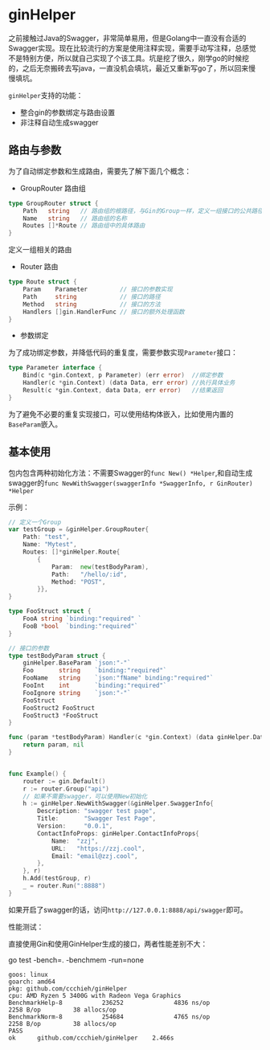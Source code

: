# ginHelper

之前接触过Java的Swagger，非常简单易用，但是Golang中一直没有合适的Swagger实现。现在比较流行的方案是使用注释实现，需要手动写注释，总感觉不是特别方便，所以就自己实现了个该工具。坑是挖了很久，刚学go的时候挖的，之后无奈搬砖去写java，一直没机会填坑，最近又重新写go了，所以回来慢慢填坑。

`ginHelper`支持的功能：

* 整合gin的参数绑定与路由设置
* 非注释自动生成swagger


## 路由与参数

为了自动绑定参数和生成路由，需要先了解下面几个概念：

* GroupRouter 路由组

```go
type GroupRouter struct {
	Path   string   // 路由组的根路径，与Gin的Group一样，定义一组接口的公共路径
	Name   string   // 路由组的名称
	Routes []*Route // 路由组中的具体路由
}
```

定义一组相关的路由

* Router 路由

```go
type Route struct {
	Param    Parameter         // 接口的参数实现
	Path     string            // 接口的路径
	Method   string            // 接口的方法
	Handlers []gin.HandlerFunc // 接口的额外处理函数
}
```

* 参数绑定

为了成功绑定参数，并降低代码的重复度，需要参数实现`Parameter`接口：

```go
type Parameter interface {
	Bind(c *gin.Context, p Parameter) (err error)  //绑定参数
	Handler(c *gin.Context) (data Data, err error) //执行具体业务
	Result(c *gin.Context, data Data, err error)   //结果返回
}
```

为了避免不必要的重复实现接口，可以使用结构体嵌入，比如使用内置的`BaseParam`嵌入。

## 基本使用

包内包含两种初始化方法：不需要Swagger的`func New() *Helper`,和自动生成swagger的`func NewWithSwagger(swaggerInfo *SwaggerInfo, r GinRouter) *Helper`

示例：

```go
// 定义一个Group
var testGroup = &ginHelper.GroupRouter{
	Path: "test",
	Name: "Mytest",
	Routes: []*ginHelper.Route{
		{
			Param:  new(testBodyParam),
			Path:   "/hello/:id",
			Method: "POST",
		}},
}

type FooStruct struct {
	FooA string `binding:"required" `
	FooB *bool  `binding:"required"`
}

// 接口的参数
type testBodyParam struct {
	ginHelper.BaseParam `json:"-"`
	Foo       string    `binding:"required"`
	FooName   string    `json:"fName" binding:"required"`
	FooInt    int       `binding:"required"`
	FooIgnore string    `json:"-"`
	FooStruct
	FooStruct2 FooStruct
	FooStruct3 *FooStruct
}

func (param *testBodyParam) Handler(c *gin.Context) (data ginHelper.Data, err error) {
	return param, nil
}


func Example() {
	router := gin.Default()
	r := router.Group("api")
    // 如果不需要swagger，可以使用New初始化
	h := ginHelper.NewWithSwagger(&ginHelper.SwaggerInfo{
		Description: "swagger test page",
		Title:       "Swagger Test Page",
		Version:     "0.0.1",
		ContactInfoProps: ginHelper.ContactInfoProps{
			Name:  "zzj",
			URL:   "https://zzj.cool",
			Email: "email@zzj.cool",
		},
	}, r)
	h.Add(testGroup, r)
	_ = router.Run(":8888")
}
```

如果开启了swagger的话，访问`http://127.0.0.1:8888/api/swagger`即可。

性能测试：

直接使用Gin和使用GinHelper生成的接口，两者性能差别不大：

go test -bench=. -benchmem -run=none

```shell
goos: linux
goarch: amd64
pkg: github.com/ccchieh/ginHelper
cpu: AMD Ryzen 5 3400G with Radeon Vega Graphics
BenchmarkHelp-8           236252              4836 ns/op            2258 B/op         38 allocs/op
BenchmarkNorm-8           254684              4765 ns/op            2258 B/op         38 allocs/op
PASS
ok      github.com/ccchieh/ginHelper    2.466s
```
